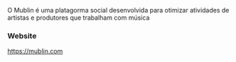 O Mublin é uma platagorma social desenvolvida para otimizar atividades de artistas e produtores que trabalham com música

### Website

https://mublin.com